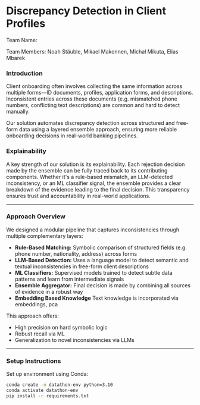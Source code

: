 # Discrepancy Detection in Client Profiles
Team Name:

Team Members: Noah Stäuble, Mikael Makonnen, Michał Mikuta, Elias Mbarek

### Introduction

Client onboarding often involves collecting the same information across multiple forms—ID documents, profiles, application forms, and descriptions. Inconsistent entries across these documents (e.g. mismatched phone numbers, conflicting text descriptions) are common and hard to detect manually.

Our solution automates discrepancy detection across structured and free-form data using a layered ensemble approach, ensuring more reliable onboarding decisions in real-world banking pipelines.

### Explainability

A key strength of our solution is its explainability. Each rejection decision made by the ensemble can be fully traced back to its contributing components. Whether it's a rule-based mismatch, an LLM-detected inconsistency, or an ML classifier signal, the ensemble provides a clear breakdown of the evidence leading to the final decision. This transparency ensures trust and accountability in real-world applications.

---

### Approach Overview

We designed a modular pipeline that captures inconsistencies through multiple complementary layers:

- **Rule-Based Matching:** Symbolic comparison of structured fields (e.g. phone number, nationality, address) across forms  
- **LLM-Based Detection:** Uses a language model to detect semantic and textual inconsistencies in free-form client descriptions  
- **ML Classifiers:** Supervised models trained to detect subtle data patterns and learn from intermediate signals  
- **Ensemble Aggregator:** Final decision is made by combining all sources of evidence in a robust way
- **Embedding Based Knowledge** Text knowledge is incorporated via embeddings, pca 

This approach offers:
- High precision on hard symbolic logic  
- Robust recall via ML  
- Generalization to novel inconsistencies via LLMs  

---

### Setup Instructions

Set up environment using Conda:

```bash
conda create -n datathon-env python=3.10
conda activate datathon-env
pip install -r requirements.txt
```
